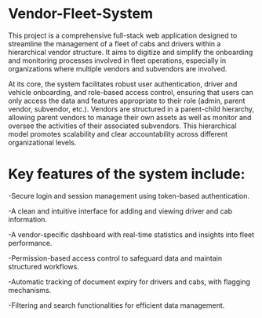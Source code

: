 # Vendor-Fleet-System
This project is a comprehensive full-stack web application designed to streamline the management of a fleet of cabs and drivers within a hierarchical vendor structure. It aims to digitize and simplify the onboarding and monitoring processes involved in fleet operations, especially in organizations where multiple vendors and subvendors are involved.

At its core, the system facilitates robust user authentication, driver and vehicle onboarding, and role-based access control, ensuring that users can only access the data and features appropriate to their role (admin, parent vendor, subvendor, etc.). Vendors are structured in a parent-child hierarchy, allowing parent vendors to manage their own assets as well as monitor and oversee the activities of their associated subvendors. This hierarchical model promotes scalability and clear accountability across different organizational levels.

# Key features of the system include:

-Secure login and session management using token-based authentication.

-A clean and intuitive interface for adding and viewing driver and cab information.

-A vendor-specific dashboard with real-time statistics and insights into fleet performance.

-Permission-based access control to safeguard data and maintain structured workflows.

-Automatic tracking of document expiry for drivers and cabs, with flagging mechanisms.

-Filtering and search functionalities for efficient data management.
